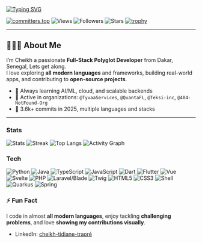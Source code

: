 
[![Typing SVG](https://readme-typing-svg.herokuapp.com?size=24&color=FF5733&width=800&lines=Hi,+I'm+Cheikh+Ahmed+✨;Full-Stack+Polyglot+Developer;3.6k%2B+Contributions+in+2025;Building+Across+Python,+Java,+TS,+Dart,+Vue,+PHP;Open+Source+%7C+Cloud+%7C+AI%2FML)](https://git.io/typing-svg)

[![committers.top](https://user-badge.committers.top/senegal_public/traorecheikh.svg)](https://user-badge.committers.top/senegal_public/traorecheikh)
![Views](https://komarev.com/ghpvc/?username=traorecheikh&label=Profile+Views)
![Followers](https://img.shields.io/github/followers/traorecheikh?label=Followers)
![Stars](https://img.shields.io/github/stars/traorecheikh?affiliations=OWNER%2CCOLLABORATOR&label=Repo+Stars)
[![trophy](https://github-profile-trophy.vercel.app/?username=traorecheikh&theme=radical&column=4)](https://github.com/ryo-ma/github-profile-trophy)

---

## 🧑🏾‍💻 About Me

I’m Cheikh a passionate **Full-Stack Polyglot Developer** from Dakar, Senegal, Lets get along.  
I love exploring **all modern languages** and frameworks, building real-world apps, and contributing to **open-source projects**.  

- 🌱 Always learning AI/ML, cloud, and scalable backends  
- 💼 Active in organizations: `@TyvaaServices`, `@QuantaFL`, `@Teksi-inc`, `@404-NotFound-Org`  
- 🎯 3.6k+ commits in 2025, multiple languages and stacks  

---
### Stats
![Stats](https://github-readme-stats.vercel.app/api?username=traorecheikh&show_icons=true&rank_icon=github&count_private=true&theme=radical)
![Streak](https://streak-stats.demolab.com?user=traorecheikh&theme=radical)
![Top Langs](https://github-readme-stats.vercel.app/api/top-langs/?username=traorecheikh&layout=compact&langs_count=10&theme=radical)
![Activity Graph](https://github-readme-activity-graph.vercel.app/graph?username=traorecheikh&theme=rogue&radius=8&hide_border=true)

### Tech
![Python](https://img.shields.io/badge/Python-000?logo=python)
![Java](https://img.shields.io/badge/Java-000?logo=openjdk)
![TypeScript](https://img.shields.io/badge/TypeScript-000?logo=typescript)
![JavaScript](https://img.shields.io/badge/JavaScript-000?logo=javascript)
![Dart](https://img.shields.io/badge/Dart-000?logo=dart)
![Flutter](https://img.shields.io/badge/Flutter-000?logo=flutter)
![Vue](https://img.shields.io/badge/Vue-000?logo=vue.js)
![Svelte](https://img.shields.io/badge/Svelte-000?logo=svelte)
![PHP](https://img.shields.io/badge/PHP-000?logo=php)
![Laravel/Blade](https://img.shields.io/badge/Blade-000?logo=laravel)
![Twig](https://img.shields.io/badge/Twig-000?logo=twig)
![HTML5](https://img.shields.io/badge/HTML5-000?logo=html5)
![CSS3](https://img.shields.io/badge/CSS3-000?logo=css3)
![Shell](https://img.shields.io/badge/Shell-000?logo=gnu-bash)
![Quarkus](https://img.shields.io/badge/Quarkus-000?logo=quarkus)
![Spring](https://img.shields.io/badge/Spring-000?logo=spring)


### ⚡ Fun Fact

I code in almost **all modern languages**, enjoy tackling **challenging problems**, and love **showing my contributions visually**.
- LinkedIn: [cheikh-tidiane-traoré](https://www.linkedin.com/in/cheikh-tidiane01)  
